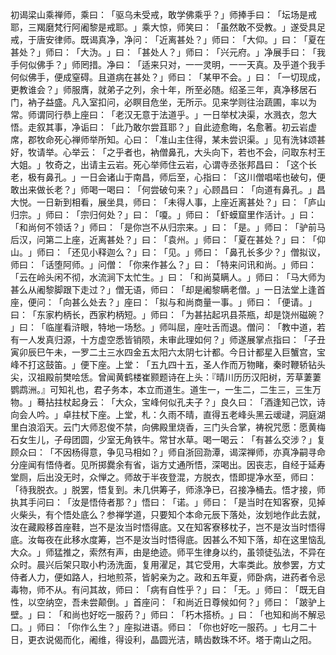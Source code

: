 初谒梁山乘禅师，乘曰：​「驱乌未受戒，敢学佛乘乎？​」师捧手曰：​「坛场是戒耶，三羯磨梵行阿阇黎是戒耶。​」乘大惊，师笑曰：​「虽然敢不受教。​」遂受具足戒，于唐安律师。既谒真净，净问：​「近离甚处？​」师曰：​「大仰。​」曰：​「夏在甚处？​」师曰：​「大沩。​」曰：​「甚处人？​」师曰：​「兴元府。​」净展手曰：​「我手何似佛手？​」师罔措。净曰：​「适来只对，一一灵明，一一天真。及乎道个我手何似佛手，便成窒碍。且道病在甚处？​」师曰：​「某甲不会。​」曰：​「一切现成，更教谁会？​」师服膺，就弟子之列，余十年，所至必随。绍圣三年，真净移居石门，衲子益盛。凡入室扣问，必瞑目危坐，无所示。见来学则往治蔬圃，率以为常。师谓同行恭上座曰：​「老汉无意于法道乎。​」一日举杖决渠，水溅衣，忽大悟。走叙其事，净诟曰：​「此乃敢尔尝苴耶？​」自此迹愈晦，名愈著。初云岩虚席，郡牧命死心禅师举所知。心曰：​「准山主住得，某未尝识渠。​」见有洗钵颂甚好，牧请举。心举云：​「之乎者也，衲僧鼻孔，大头向下，若也不会，问取东村王大姐。​」牧奇之，出请主云岩。死心举师住云岩，心谓寺丞张邦昌曰：​「这个长老，极有鼻孔。​」一日会诸山于南昌，师后至，心指曰：​「这川僧唱喏也破句，便敢出来做长老？​」师喝一喝曰：​「何尝破句来？​」心顾昌曰：​「向道有鼻孔。​」昌大悦。一日新到相看，展坐具，师曰：​「未得人事，上座近离甚处？​」曰：​「庐山归宗。​」师曰：​「宗归何处？​」曰：​「嗄。​」师曰：​「虾蟆窟里作活计。​」曰：​「和尚何不领话？​」师曰：​「是你岂不从归宗来。​」曰：​「是。​」师曰：​「驴前马后汉，问第二上座，近离甚处？​」曰：​「袁州。​」师曰：​「夏在甚处？​」曰：​「仰山。​」师曰：​「还见小释迦么？​」曰：​「见。​」师曰：​「鼻孔长多少？​」僧拟议，师曰：​「话堕阿师。​」问僧：​「你来作甚么？​」曰：​「特来问讯和尚。​」师曰：​「云在岭头闲不彻，水流涧下太忙生。​」曰：​「和尚莫瞒人。​」师曰：​「马大师为甚么从阇黎脚跟下走过？​」僧无语，师曰：​「却是阇黎瞒老僧。​」一日法堂上逢首座，便问：​「向甚么处去？​」座曰：​「拟与和尚商量一事。​」师曰：​「便请。​」曰：​「东家杓柄长，西家杓柄短。​」师曰：​「为甚拈起巩县茶瓶，却是饶州磁碗？​」曰：​「临崖看浒眼，特地一场愁。​」师叫屈，座吐舌而退。僧问：​「教中道，若有一人发真归源，十方虚空悉皆销陨，未审此理如何？​」师遂展掌点指曰：​「子丑寅卯辰巳午未，一罗二土三水四金五太阳六太阴七计都。今日计都星入巨蟹宫，宝峰不打这鼓笛。​」便下座。上堂：​「五九四十五，圣人作而万物睹，秦时鞭轿钻头尖，汉祖殿前樊哙恁。曾闻黄鹤楼崔颢题诗在上头：『晴川历历汉阳树，芳草萋萋鹦鹉洲。』可知礼也，君子务本，本立而道生。道生一，一生二，二生三，三生万物。​」蓦拈拄杖起身云：​「大众，宝峰何似孔夫子？​」良久曰：​「酒逢知己饮，诗向会人吟。​」卓拄杖下座。上堂，札：久雨不晴，直得五老峰头黑云叆叇，洞庭湖里白浪滔天。云门大师忍俊不禁，向佛殿里烧香，三门头合掌，祷祝咒愿：愿黄梅石女生儿，子母团圆，少室无角铁牛。常甘水草。喝一喝云：​「有甚么交涉？​」复顾众曰：​「不因杨得意，争见马相如？​」师自浙回泐潭，谒深禅师，亦真净嗣寻命分座闻有悟侍者。见所掷爨余有省，诣方丈通所悟，深喝出。因丧志，自经于延寿堂厕，后出没无时，众惮之。师故于半夜登混，方脱衣，悟即提净水至，师曰：​「待我脱衣。​」脱罢，悟复到。未几供筹子，师涤净已，召接净桶去。悟才接，师执其手问曰：​「汝是悟侍者那？​」悟曰：​「诺。​」师曰：​「是当时在知客寮，见掉火柴头，有个悟处底么？参禅学道，只要知个本命元辰下落处，汝划地作此去就，汝在藏殿移首座鞋，岂不是汝当时悟得底。又在知客寮移枕子，岂不是汝当时悟得底。汝每夜在此移水度筹，岂不是汝当时悟得底。因甚么不知下落，却在这里恼乱大众。​」师猛推之，索然有声，由是绝迹。师平生律身以约，虽领徒弘法，不异在众时。晨兴后架只取小杓汤洗面，复用濯足，其它受用，大率类此。放参罢，方丈侍者人力，便如路人，扫地煎茶，皆躬亲为之。政和五年夏，师卧病，进药者令忌毒物，师不从。有问其故，师曰：​「病有自性乎？​」曰：​「无。​」师曰：​「既无自性，以空纳空，吾未尝颠倒。​」首座问：​「和尚近日尊候如何？​」师曰：​「跛驴上壁。​」曰：​「和尚也好吃一服药？​」师曰：​「朽木搭桥。​」曰：​「也知和尚不解忌口。​」师曰：​「你作么生？​」座拟进语。师曰：​「你也好吃一服药。​」七月二十日，更衣说偈而化，阇维，得设利，晶圆光洁，睛齿数珠不坏。塔于南山之阳。